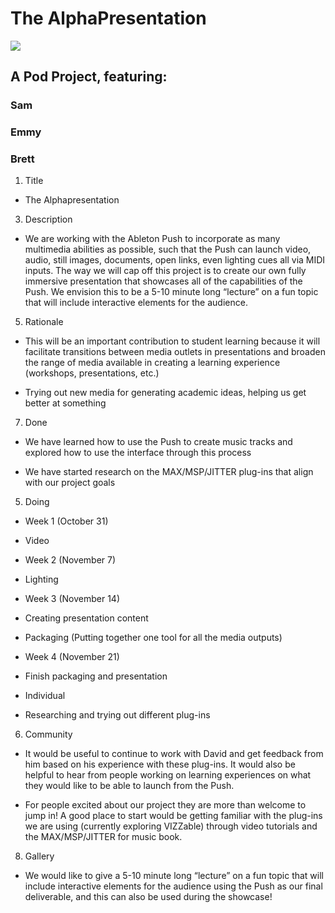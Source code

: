

# The AlphaPresentation


![](https://lh6.googleusercontent.com/VV4g-J1vh8nwnAXmL_A1Oh5pi4KgeGKH2qkT_hJ0o73kqQnu805pdtL7JYo4-JUJBLZS_EdZGbq32wzNr1Q87CFRSkLE3BxrZO4VSGhSG4R_yQYBC1UV8PWKH-q3EoR1OZaEy_rS)

## A Pod Project, featuring:

### Sam

### Emmy

### Brett

1.  Title
    

-   The Alphapresentation
    

3.  Description
    

-   We are working with the Ableton Push to incorporate as many multimedia abilities as possible, such that the Push can launch video, audio, still images, documents, open links, even lighting cues all via MIDI inputs. The way we will cap off this project is to create our own fully immersive presentation that showcases all of the capabilities of the Push. We envision this to be a 5-10 minute long “lecture” on a fun topic that will include interactive elements for the audience.
    

5.  Rationale
    

-   This will be an important contribution to student learning because it will facilitate transitions between media outlets in presentations and broaden the range of media available in creating a learning experience (workshops, presentations, etc.)
    
-   Trying out new media for generating academic ideas, helping us get better at something
    

7.  Done
    

-   We have learned how to use the Push to create music tracks and explored how to use the interface through this process
    
-   We have started research on the MAX/MSP/JITTER plug-ins that align with our project goals
    

  

5.  Doing
    

-   Week 1 (October 31)
    

-   Video
    

-   Week 2 (November 7)
    

-   Lighting
    

-   Week 3 (November 14)
    

-   Creating presentation content
    
-   Packaging (Putting together one tool for all the media outputs)
    

-   Week 4 (November 21)
    

-   Finish packaging and presentation
    

-   Individual
    

-   Researching and trying out different plug-ins
    

  

6.  Community
    

-   It would be useful to continue to work with David and get feedback from him based on his experience with these plug-ins. It would also be helpful to hear from people working on learning experiences on what they would like to be able to launch from the Push.
    
-   For people excited about our project they are more than welcome to jump in! A good place to start would be getting familiar with the plug-ins we are using (currently exploring VIZZable) through video tutorials and the MAX/MSP/JITTER for music book.
    

8.  Gallery
    

-   We would like to give a 5-10 minute long “lecture” on a fun topic that will include interactive elements for the audience using the Push as our final deliverable, and this can also be used during the showcase!
<!--stackedit_data:
eyJoaXN0b3J5IjpbODg2NjI0MTAxXX0=
-->